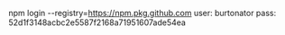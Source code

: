 npm login --registry=https://npm.pkg.github.com
user: burtonator
pass: 52d1f3148acbc2e5587f2168a71951607ade54ea

